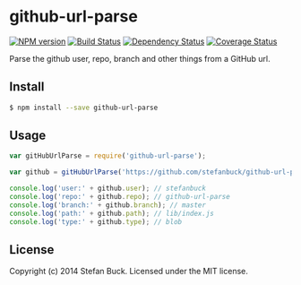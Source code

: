 # github-url-parse 
[![NPM version][npm-image]][npm-url] [![Build Status][travis-image]][travis-url] [![Dependency Status][daviddm-url]][daviddm-image] [![Coverage Status][coveralls-image]][coveralls-url]

Parse the github user, repo, branch and other things from a GitHub url.


## Install

```bash
$ npm install --save github-url-parse
```


## Usage

```javascript
var gitHubUrlParse = require('github-url-parse');

var github = gitHubUrlParse('https://github.com/stefanbuck/github-url-parse/blob/master/lib/index.js');

console.log('user:' + github.user); // stefanbuck
console.log('repo:' + github.repo); // github-url-parse
console.log('branch:' + github.branch); // master
console.log('path:' + github.path); // lib/index.js
console.log('type:' + github.type); // blob
```


## License

Copyright (c) 2014 Stefan Buck. Licensed under the MIT license.



[npm-url]: https://npmjs.org/package/github-url-parse
[npm-image]: https://badge.fury.io/js/github-url-parse.svg
[travis-url]: https://travis-ci.org/stefanbuck/github-url-parse
[travis-image]: https://travis-ci.org/stefanbuck/github-url-parse.svg?branch=master
[daviddm-url]: https://david-dm.org/stefanbuck/github-url-parse.svg?theme=shields.io
[daviddm-image]: https://david-dm.org/stefanbuck/github-url-parse
[coveralls-url]: https://coveralls.io/r/stefanbuck/github-url-parse
[coveralls-image]: https://coveralls.io/repos/stefanbuck/github-url-parse/badge.png

